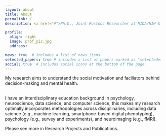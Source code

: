 ```yaml
---
layout: about
title: About
permalink: /
description: <a href="#">Ph.D., Joint Postdoc Researcher at NIDA/NIH & WWBP/UPenn

profile:
  align: right
  image: prof_pic.jpg
  address: 

news: true  # includes a list of news items
selected_papers: true # includes a list of papers marked as "selected={true}"
social: true  # includes social icons at the bottom of the page
---
```


My research aims to understand the social motivation and faciliators behind decision-making and mental health.

  <br>
I have an interdisciplinary education background in psychology, neuroscience, data science, and computer science, this makes my research optimally incorporates methodologies across disciplinaries, including data science (e.g., machine learning, smartphone-based digital phenotyping), psychology (e.g., survey and experiments), and neuroimaging (e.g., fMRI). 
 <br>
  
Please see more in Research Projects and Publications.

